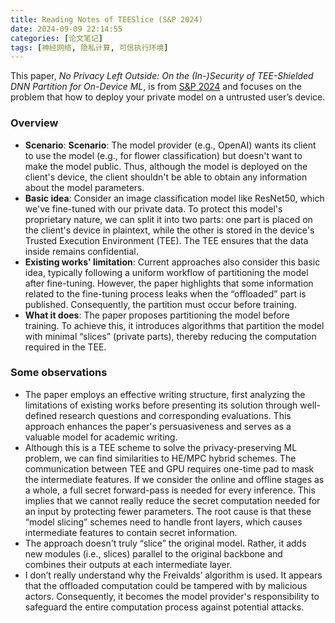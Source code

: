 ```yaml
---
title: Reading Notes of TEESlice (S&P 2024)
date: 2024-09-09 22:14:55
categories: [论文笔记]
tags: [神经网络, 隐私计算, 可信执行环境]
---
```


This paper, *No Privacy Left Outside: On the (In-)Security of TEE-Shielded DNN Partition for On-Device ML*, is from [S&P 2024](https://ieeexplore.ieee.org/document/10646815) and focuses on the problem that how to deploy your private model on a untrusted user’s device.


<!--more-->


### Overview

- **Scenario**: **Scenario**: The model provider (e.g., OpenAI) wants its client to use the model (e.g., for flower classification) but doesn't want to make the model public. Thus, although the model is deployed on the client's device, the client shouldn't be able to obtain any information about the model parameters.
- **Basic idea**: Consider an image classification model like ResNet50, which we've fine-tuned with our private data. To protect this model's proprietary nature, we can split it into two parts: one part is placed on the client's device in plaintext, while the other is stored in the device's Trusted Execution Environment (TEE). The TEE ensures that the data inside remains confidential.
- **Existing works' limitation**: Current approaches also consider this basic idea, typically following a uniform workflow of partitioning the model after fine-tuning. However, the paper highlights that some information related to the fine-tuning process leaks when the “offloaded” part is published. Consequently, the partition must occur before training.
- **What it does**: The paper proposes partitioning the model before training. To achieve this, it introduces algorithms that partition the model with minimal “slices” (private parts), thereby reducing the computation required in the TEE.

### Some observations

- The paper employs an effective writing structure, first analyzing the limitations of existing works before presenting its solution through well-defined research questions and corresponding evaluations. This approach enhances the paper's persuasiveness and serves as a valuable model for academic writing.
- Although this is a TEE scheme to solve the privacy-preserving ML problem, we can find similarities to HE/MPC hybrid schemes. The communication between TEE and GPU requires one-time pad to mask the intermediate features. If we consider the online and offline stages as a whole, a full secret forward-pass is needed for every inference. This implies that we cannot really reduce the secret computation needed for an input by protecting fewer parameters. The root cause is that these “model slicing” schemes need to handle front layers, which causes intermediate features to contain secret information.
- The approach doesn't truly “slice” the original model. Rather, it adds new modules (i.e., slices) parallel to the original backbone and combines their outputs at each intermediate layer.
- I don’t really understand why the Freivalds’ algorithm is used. It appears that the offloaded computation could be tampered with by malicious actors. Consequently, it becomes the model provider's responsibility to safeguard the entire computation process against potential attacks.
